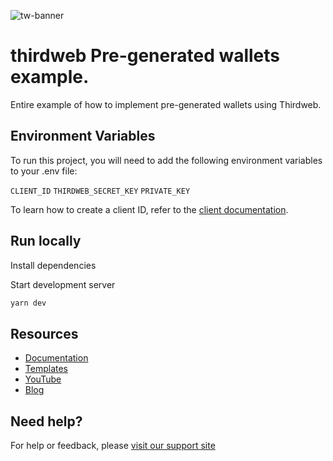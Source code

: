 ![tw-banner](https://github.com/thirdweb-example/next-starter/assets/57885104/20c8ce3b-4e55-4f10-ae03-2fe4743a5ee8)

# thirdweb Pre-generated wallets example.

Entire example of how to implement pre-generated wallets using Thirdweb.

## Environment Variables

To run this project, you will need to add the following environment variables to your .env file:

`CLIENT_ID`
`THIRDWEB_SECRET_KEY`
`PRIVATE_KEY`

To learn how to create a client ID, refer to the [client documentation](https://portal.thirdweb.com/typescript/v5/client).

## Run locally

Install dependencies

Start development server

```bash
yarn dev
```

## Resources

- [Documentation](https://portal.thirdweb.com/typescript/v5)
- [Templates](https://thirdweb.com/templates)
- [YouTube](https://www.youtube.com/c/thirdweb)
- [Blog](https://blog.thirdweb.com)

## Need help?

For help or feedback, please [visit our support site](https://thirdweb.com/support)
